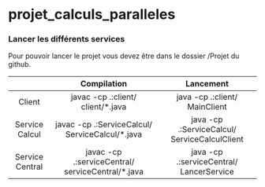 # projet_calculs_paralleles

### Lancer les différents services 

Pour pouvoir lancer le projet vous devez être dans le dossier /Projet du github.

|                   | Compilation                                           | Lancement                                         | 
| :---:             | :---:                                                 |    :----:                                         |
| Client            | javac -cp .:client/ client/*.java                     | java -cp .:client/ MainClient                     |
| Service Calcul    | javac -cp .:ServiceCalcul/ ServiceCalcul/*.java       | java -cp .:ServiceCalcul/ ServiceCalculClient     |
| Service Central   | javac -cp .:serviceCentral/ serviceCentral/*.java     | java -cp .:serviceCentral/ LancerService          |